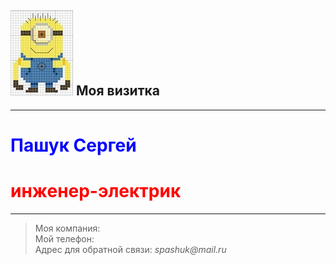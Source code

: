 ## ![Аватар](img/minion.jpg) Моя визитка  
-----------------------------------------  
# <span style="color:blue"> Пашук Сергей</span>  
# <span style="color:red"> инженер-электрик </span>  
-----------------------------------------
>Моя компания:  
>Мой телефон:  
Адрес для обратной связи: _spashuk@mail.ru_
